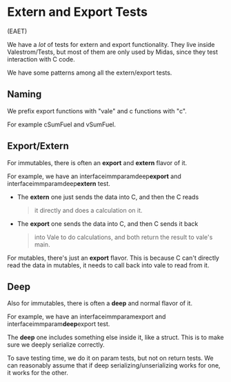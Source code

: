 # Extern and Export Tests

(EAET)

We have a *lot* of tests for extern and export functionality. They live
inside Valestrom/Tests, but most of them are only used by Midas, since
they test interaction with C code.

We have some patterns among all the extern/export tests.

## Naming

We prefix export functions with \"vale\" and c functions with \"c\".

For example cSumFuel and vSumFuel.

## Export/Extern

For immutables, there is often an **export** and **extern** flavor of
it.

For example, we have an interfaceimmparamdeep**export** and
interfaceimmparamdeep**extern** test.

-   The **extern** one just sends the data into C, and then the C reads
    > it directly and does a calculation on it.

-   The **export** one sends the data into C, and then C sends it back
    > into Vale to do calculations, and both return the result to
    > vale\'s main.

For mutables, there\'s just an **export** flavor. This is because C
can\'t directly read the data in mutables, it needs to call back into
vale to read from it.

## Deep

Also for immutables, there is often a **deep** and normal flavor of it.

For example, we have an interfaceimmparamexport and
interfaceimmparam**deep**export test.

The **deep** one includes something else inside it, like a struct. This
is to make sure we deeply serialize correctly.

To save testing time, we do it on param tests, but not on return tests.
We can reasonably assume that if deep serializing/unserializing works
for one, it works for the other.
